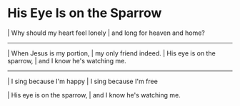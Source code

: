 # His Eye Is on the Sparrow 

| Why should my heart feel lonely
| and long for heaven and home?

-------------------------------

| When Jesus is my portion,
| my only friend indeed.
| His eye is on the sparrow,
| and I know he's watching me.

-------------------------------

| I sing because I'm happy
| I sing because I'm free

| His eye is on the sparrow,
| and I know he's watching me.

